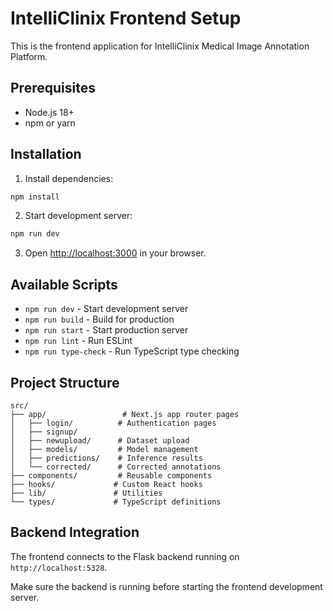 # IntelliClinix Frontend Setup

This is the frontend application for IntelliClinix Medical Image Annotation Platform.

## Prerequisites

- Node.js 18+ 
- npm or yarn

## Installation

1. Install dependencies:
```bash
npm install
```

2. Start development server:
```bash
npm run dev
```

3. Open [http://localhost:3000](http://localhost:3000) in your browser.

## Available Scripts

- `npm run dev` - Start development server
- `npm run build` - Build for production
- `npm run start` - Start production server
- `npm run lint` - Run ESLint
- `npm run type-check` - Run TypeScript type checking

## Project Structure

```
src/
├── app/                 # Next.js app router pages
│   ├── login/          # Authentication pages
│   ├── signup/
│   ├── newupload/      # Dataset upload
│   ├── models/         # Model management
│   ├── predictions/    # Inference results
│   └── corrected/      # Corrected annotations
├── components/         # Reusable components
├── hooks/             # Custom React hooks
├── lib/               # Utilities
└── types/             # TypeScript definitions
```

## Backend Integration

The frontend connects to the Flask backend running on `http://localhost:5328`.

Make sure the backend is running before starting the frontend development server.

